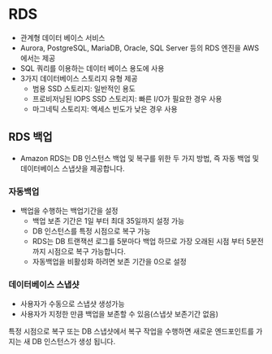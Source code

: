 
# RDS
 - 관계형 데이터 베이스 서비스
 - Aurora, PostgreSQL, MariaDB, Oracle, SQL Server 등의 RDS 엔진을 AWS에서는 제공
 - SQL 쿼리를 이용하는 데이터 베이스 용도에 사용
 - 3가지 데이터베이스 스토리지 유형 제공
	 - 범용 SSD 스토리지: 일반적인 용도
	 - 프로비저닝된 IOPS SSD 스토리지: 빠른 I/O가 필요한 경우 사용
	 - 마그네틱 스토리지: 엑세스 빈도가 낮은 경우 사용
## RDS 백업
- Amazon RDS는 DB 인스턴스 백업 및 복구를 위한 두 가지 방법, 즉 자동 백업 및 데이터베이스 스냅샷을 제공합니다.

### 자동백업
- 백업을 수행하는 백업기간을 설정
	- 백업 보존 기간은 1일 부터 최대 35일까지 설정 가능
	- DB 인스턴스를 특정 시점으로 복구 가능
	- RDS는 DB 트랜잭션 로그를 5분마다 백업 하므로 가장 오래된 시점 부터 5분전까지 시점으로 복구 가능합니다.
	- 자동백업을 비활성화 하려면 보존 기간을 0으로 설정

### 데이터베이스 스냅샷
- 사용자가 수동으로 스냅샷 생성가능
- 사용자가 지정한 만큼 백업을 보존할 수 있음(스냅샷 보존기간 없음)

특정 시점으로 복구 또는 DB 스냅샷에서 복구 작업을 수행하면 새로운 엔드포인트를 가지는 새 DB 인스턴스가 생성 됩니다.
